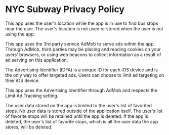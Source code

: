 # NYC Subway Privacy Policy

This app uses the user's location while the app is in use to find bus stops near the user. The user's location is not used or stored when the user is not using the app.

This app uses the 3rd party service AdMob to serve ads within the app. Through AdMob, third parties may be placing and reading cookies on your users’ browsers, or using web beacons to collect information as a result of ad serving on this application.

The Advertising Identifier (IDFA) is a unique ID for each iOS device and is the only way to offer targeted ads. Users can choose to limit ad targeting on their iOS device.

This app uses the Advertising Identifier through AdMob and respects the Limit Ad Tracking setting.

The user data stored on the app is limited to the user's list of favorited stops. No user data is stored outside of the application itself. The user's list of favorite stops will be retained until the app is deleted. If the app is deleted, the user's list of favorite stops, which is all the user data the app stores, will be deleted.
